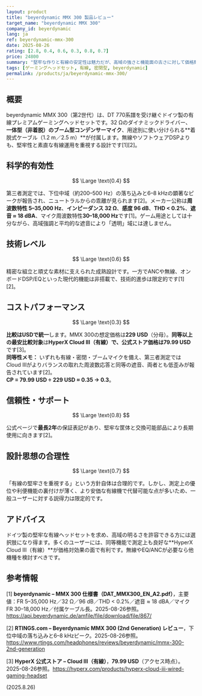 ```yaml
---
layout: product
title: "beyerdynamic MMX 300 製品レビュー"
target_name: "beyerdynamic MMX 300"
company_id: beyerdynamic
lang: ja
ref: beyerdynamic-mmx-300
date: 2025-08-26
rating: [2.8, 0.4, 0.6, 0.3, 0.8, 0.7]
price: 24800
summary: "堅牢な作りと有線の安定性は魅力だが、高域の強さと機能面の古さに対して価格競争力が弱いモデルです"
tags: [ゲーミングヘッドセット, 有線, 密閉型, beyerdynamic]
permalink: /products/ja/beyerdynamic-mmx-300/
---
```


## 概要

beyerdynamic MMX 300（第2世代）は、DT 770系譜を受け継ぐドイツ製の有線プレミアムゲーミングヘッドセットです。32 Ωのダイナミックドライバー、**一体型（非着脱）**のブーム型**コンデンサーマイク**、用途別に使い分けられる**着脱式ケーブル（1.2 m／2.5 m）**が付属します。無線やソフトウェアDSPよりも、堅牢性と素直な有線運用を重視する設計です[1][2]。

## 科学的有効性

$$ \Large \text{0.4} $$

第三者測定では、下位中域（約200–500 Hz）の落ち込みと6–8 kHzの顕著なピークが報告され、ニュートラルからの乖離が見られます[2]。メーカー公称は**周波数特性 5–35,000 Hz**、**インピーダンス 32 Ω**、**感度 96 dB**、**THD < 0.2%**、**遮音 ≈ 18 dBA**、マイク周波数特性**30–18,000 Hz**です[1]。ゲーム用途としては十分ながら、高域強調と平均的な遮音により「透明」域には達しません。

## 技術レベル

$$ \Large \text{0.6} $$

精密な組立と頑丈な素材に支えられた成熟設計です。一方でANCや無線、オンボードDSP/EQといった現代的機能は非搭載で、技術的進歩は限定的です[1][2]。

## コストパフォーマンス

$$ \Large \text{0.3} $$

**比較はUSDで統一**します。MMX 300の想定価格は**229 USD**（分母）。**同等以上の最安比較対象**は**HyperX Cloud III（有線）**で、公式ストア価格は**79.99 USD**です[3]。  
**同等性メモ：** いずれも有線・密閉・ブームマイクを備え、第三者測定ではCloud IIIがよりバランスの取れた周波数応答と同等の遮音、両者とも低歪みが報告されています[2]。  
**CP = 79.99 USD ÷ 229 USD ≈ 0.35 → 0.3**。

## 信頼性・サポート

$$ \Large \text{0.8} $$

公式ページで**最長2年**の保証表記があり、堅牢な筐体と交換可能部品により長期使用に向きます[2]。

## 設計思想の合理性

$$ \Large \text{0.7} $$

「有線の堅牢さを重視する」という方針自体は合理的です。しかし、測定上の優位や利便機能の裏付けが薄く、より安価な有線機で代替可能な点が多いため、一般ユーザーに対する説得力は限定的です。

## アドバイス

ドイツ製の堅牢な有線ヘッドセットを求め、高域の明るさを許容できる方には選択肢になり得ます。多くのユーザーには、同等機能で測定上も良好な**HyperX Cloud III（有線）**が価格対効果の面で有利です。無線やEQ/ANCが必要なら他機種を検討すべきです。

## 参考情報

[1] **beyerdynamic – MMX 300 仕様書（DAT_MMX300_EN_A2.pdf）**，主要値：FR 5–35,000 Hz／32 Ω／96 dB／THD < 0.2%／遮音 ≈ 18 dBA／マイクFR 30–18,000 Hz／付属ケーブル長。2025-08-26参照。https://api.beyerdynamic.de/amfile/file/download/file/867/  

[2] **RTINGS.com – Beyerdynamic MMX 300 (2nd Generation) レビュー**，下位中域の落ち込みと6–8 kHzピーク。2025-08-26参照。https://www.rtings.com/headphones/reviews/beyerdynamic/mmx-300-2nd-generation  

[3] **HyperX 公式ストア – Cloud III（有線）**，**79.99 USD**（アクセス時点）。2025-08-26参照。https://hyperx.com/products/hyperx-cloud-iii-wired-gaming-headset  

(2025.8.26)

